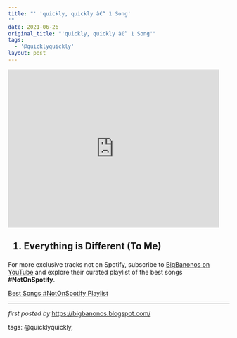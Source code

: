 ```yaml
---
title: "' 'quickly, quickly â€“ 1 Song'
'"
date: 2021-06-26
original_title: "'quickly, quickly â€“ 1 Song'"
tags:
  - '@quicklyquickly'
layout: post
---
```

<iframe frameborder="0" height="360" src="https://youtube.com/embed/z_RFTrb-GyQ" width="480"></iframe><h2><ol><li>Everything is Different (To Me)</li></ol></h2>

<!--Subscribe and Playlist Links-->
<div>
    <p>For more exclusive tracks not on Spotify, subscribe to <a href="https://www.youtube.com/@BigBanonos" target="_blank">BigBanonos on YouTube</a> and explore their curated playlist of the best songs <strong>#NotOnSpotify</strong>.</p>
    <p><a href="https://www.youtube.com/playlist?list=PLtuNtuTatqI0kFahUCbtbfenC_ET5O_tr" target="_blank">Best Songs #NotOnSpotify Playlist<br /></a></p></div>

<hr />

<p><em>first posted by</em> <a href="https://bigbanonos.blogspot.com/" rel="noopener" target="_new">https://bigbanonos.blogspot.com/</a></p>

<p>tags: @quicklyquickly,</p>
